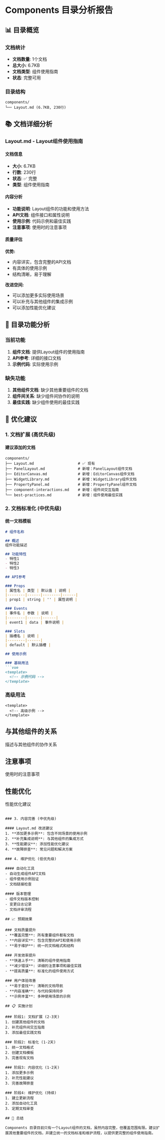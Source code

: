 # Components 目录分析报告

## 📊 目录概览

### 文档统计
- **文档数量**: 1个文档
- **总大小**: 6.7KB
- **文档类型**: 组件使用指南
- **状态**: 完整可用

### 目录结构
```
components/
└── Layout.md (6.7KB, 230行)
```

## 📚 文档详细分析

### Layout.md - Layout组件使用指南

#### 文档信息
- **大小**: 6.7KB
- **行数**: 230行
- **状态**: ✅ 完整
- **类型**: 组件使用指南

#### 内容分析
- **功能说明**: Layout组件的功能和使用方法
- **API文档**: 组件接口和属性说明
- **使用示例**: 代码示例和最佳实践
- **注意事项**: 使用时的注意事项

#### 质量评估
**优势:**
- 内容详实，包含完整的API文档
- 有具体的使用示例
- 结构清晰，易于理解

**改进空间:**
- 可以添加更多实际使用场景
- 可以补充与其他组件的集成示例
- 可以添加性能优化建议

## 🎯 目录功能分析

### 当前功能
1. **组件文档**: 提供Layout组件的使用指南
2. **API参考**: 详细的接口文档
3. **示例代码**: 实际使用示例

### 缺失功能
1. **其他组件文档**: 缺少其他重要组件的文档
2. **组件间关系**: 缺少组件间协作的说明
3. **最佳实践**: 缺少组件使用的最佳实践

## 🚀 优化建议

### 1. 文档扩展 (高优先级)

#### 建议添加的文档
```
components/
├── Layout.md                    # ✅ 现有
├── PanelLayout.md               # 新增：PanelLayout组件文档
├── EditorCanvas.md              # 新增：EditorCanvas组件文档
├── WidgetLibrary.md             # 新增：WidgetLibrary组件文档
├── PropertyPanel.md             # 新增：PropertyPanel组件文档
├── component-interactions.md    # 新增：组件间交互指南
└── best-practices.md            # 新增：组件使用最佳实践
```

### 2. 文档标准化 (中优先级)

#### 统一文档模板
```markdown
# 组件名称

## 概述
组件功能描述

## 功能特性
- 特性1
- 特性2
- 特性3

## API参考

### Props
| 属性名 | 类型 | 默认值 | 说明 |
|--------|------|--------|------|
| prop1 | string | '' | 属性说明 |

### Events
| 事件名 | 参数 | 说明 |
|--------|------|------|
| event1 | data | 事件说明 |

### Slots
| 插槽名 | 说明 |
|--------|------|
| default | 默认插槽 |

## 使用示例

### 基础用法
```vue
<template>
  <!-- 示例代码 -->
</template>
```

### 高级用法
```vue
<template>
  <!-- 高级示例 -->
</template>
```

## 与其他组件的关系
描述与其他组件的协作关系

## 注意事项
使用时的注意事项

## 性能优化
性能优化建议
```

### 3. 内容完善 (中优先级)

#### Layout.md 改进建议
1. **添加更多示例**: 包含不同场景的使用示例
2. **补充集成说明**: 与其他组件的集成方式
3. **性能建议**: 添加性能优化建议
4. **故障排查**: 常见问题和解决方案

### 4. 维护优化 (低优先级)

#### 自动化工具
- 自动生成组件API文档
- 组件使用示例验证
- 文档链接检查

#### 版本管理
- 组件文档版本控制
- 变更日志记录
- 文档评审流程

## 📈 预期效果

### 文档质量提升
- **覆盖完整**: 所有重要组件都有文档
- **内容详实**: 包含完整的API和使用示例
- **易于维护**: 统一的文档格式和结构

### 开发效率提升
- **快速上手**: 清晰的组件使用指南
- **减少错误**: 详细的注意事项和最佳实践
- **提高质量**: 标准化的组件使用方式

### 用户体验改善
- **易于查找**: 清晰的文档导航
- **内容准确**: 与代码保持同步
- **示例丰富**: 多种使用场景的示例

## 📋 实施计划

### 阶段1: 文档扩展 (2-3天)
1. 创建其他组件的文档
2. 补充组件间交互指南
3. 添加最佳实践文档

### 阶段2: 标准化 (1-2天)
1. 统一文档格式
2. 创建文档模板
3. 完善现有文档

### 阶段3: 内容优化 (1-2天)
1. 添加更多示例
2. 补充性能建议
3. 完善故障排查

### 阶段4: 维护优化 (持续)
1. 建立更新流程
2. 添加自动化工具
3. 定期文档审查

## 📝 总结

Components 目录目前只有一个Layout组件的文档，虽然内容完整，但覆盖范围有限。建议扩展其他重要组件的文档，并建立统一的文档标准和维护流程，以提供更完整的组件使用指南。 